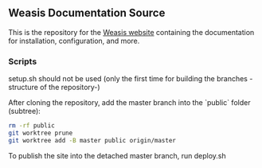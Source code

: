 ## Weasis Documentation Source ##

This is the repository for the [Weasis website](https://nroduit.github.io) containing the documentation for installation, configuration, and more.

### Scripts ###
setup.sh should not be used (only the first time for building the branches -structure of the repository-)

After cloning the repository, add the master branch into the \`public\` folder (subtree):
``` bash
rm -rf public
git worktree prune
git worktree add -B master public origin/master
``` 

To publish the site into the detached master branch, run deploy.sh